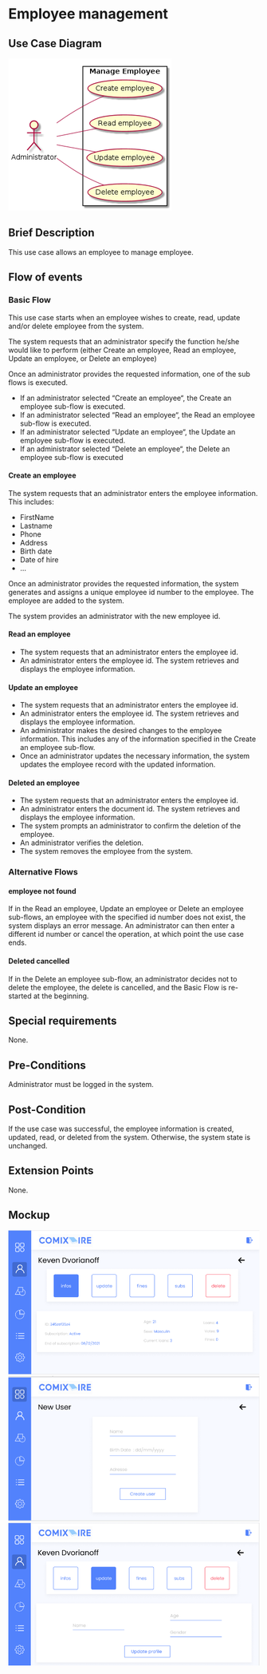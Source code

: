 # Employee management

## Use Case Diagram

![Use Case Diagram](./employee-crud.png)

## Brief Description

This use case allows an employee to manage employee.

## Flow of events

### Basic Flow

This use case starts when an employee wishes to create, read, update and/or delete employee from the system.

The system requests that an administrator specify the function he/she would like to perform (either Create an employee, Read an employee, Update an employee, or Delete an employee)

Once an administrator provides the requested information, one of the sub flows is executed.

* If an administrator selected “Create an employee“, the Create an employee sub-flow is executed.
* If an administrator selected “Read an employee“, the Read an employee sub-flow is executed.
* If an administrator selected “Update an employee“, the Update an employee sub-flow is executed.
* If an administrator selected “Delete an employee“, the Delete an employee sub-flow is executed


#### Create an employee

The system requests that an administrator enters the employee information. This includes:
* FirstName
* Lastname
* Phone
* Address
* Birth date
* Date of hire 
* ...

Once an administrator provides the requested information, the system generates and assigns a unique employee id number to the employee. The employee are added to the system.

The system provides an administrator with the new employee id.
			
#### Read an employee

* The system requests that an administrator enters the employee id. 
* An administrator enters the employee id.  The system retrieves and displays the employee information.

#### Update an employee 

* The system requests that an administrator enters the employee id.
* An administrator enters the employee id.  The system retrieves and displays the employee information.
* An administrator makes the desired changes to the employee information. This includes any of the information specified in the Create an employee sub-flow.
* Once an administrator updates the necessary information, the system updates the employee record with the updated information.

#### Deleted an employee

* The system requests that an administrator enters the employee id. 	
* An administrator enters the document id.  The system retrieves and displays the employee information.
* The system prompts an administrator to confirm the deletion of the employee.
* An administrator verifies the deletion.
* The system removes the employee from the system.

### Alternative Flows

#### employee not found

If in the Read an employee, Update an employee or Delete an employee sub-flows, an employee with the specified id number does not exist, the system displays an error message. An administrator can then enter a different id number or cancel the operation, at which point the use case ends.

#### Deleted cancelled

If in the Delete an employee sub-flow, an administrator decides not to delete the employee, the delete is cancelled, and the Basic Flow is re-started at the beginning.

## Special requirements

None.

## Pre-Conditions

Administrator must be logged in the system.

## Post-Condition

If the use case was successful, the employee information is created, updated, read, or deleted from the system.  Otherwise, the system state is unchanged.

## Extension Points

None.

## Mockup

![User profile page](./user.png)
![User creation page](./user_newuser.png)
![User update page](./user_update.png)

